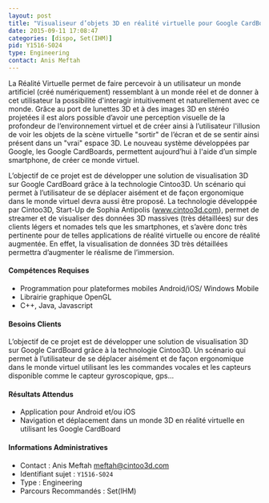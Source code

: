 ```yaml
---
layout: post
title: "Visualiseur d’objets 3D en réalité virtuelle pour Google CardBoard en utilisant la technologie Cintoo3D"
date: 2015-09-11 17:08:47
categories: [dispo, Set(IHM)]
pid: Y1516-S024
type: Engineering
contact: Anis Meftah
---
```

       
La Réalité Virtuelle permet de faire percevoir à un utilisateur un monde artificiel (créé numériquement) ressemblant à un monde réel et de donner à cet utilisateur la possibilité d'interagir intuitivement et naturellement avec ce monde. Grâce au port de lunettes 3D et à des images 3D en stéréo projetées il est alors possible d’avoir une perception visuelle de la profondeur de l’environnement virtuel et de créer ainsi à l’utilisateur l'illusion de voir les objets de la scène virtuelle "sortir" de l’écran et de se sentir ainsi présent dans un "vrai" espace 3D. Le nouveau système développées par Google, les Google CardBoards, permettent aujourd’hui à l'aide d’un simple smartphone, de créer ce monde virtuel.

L’objectif de ce projet est de développer une solution de visualisation 3D sur Google CardBoard grâce à la technologie Cintoo3D. Un scénario qui permet à l’utilisateur de se déplacer aisément et de façon ergonomique dans le monde virtuel devra aussi être proposé. La technologie développée par Cintoo3D, Start-Up de Sophia Antipolis (www.cintoo3d.com), permet de streamer et de visualiser des données 3D massives (très détaillées) sur des clients légers et nomades tels que les smartphones, et s’avère donc très pertinente pour de telles applications de réalité virtuelle ou encore de réalité augmentée. En effet, la visualisation de données 3D très détaillées permettra d’augmenter le réalisme de l’immersion.

#### Compétences Requises
- Programmation pour plateformes mobiles Android/iOS/ Windows Mobile
- Librairie graphique OpenGL
- C++, Java, Javascript


#### Besoins Clients
L’objectif de ce projet est de développer une solution de visualisation 3D sur Google CardBoard grâce à la technologie Cintoo3D. Un scénario qui permet à l’utilisateur de se déplacer aisément et de façon ergonomique dans le monde virtuel utilisant les les commandes vocales et les capteurs disponible comme le capteur gyroscopique, gps... 

#### Résultats Attendus
- Application pour Android et/ou iOS
- Navigation et déplacement dans un monde 3D en réalité virtuelle en utilisant les Google CardBoard
     

#### Informations Administratives
  * Contact : Anis Meftah <meftah@cintoo3d.com>
  * Identifiant sujet : `Y1516-S024`
  * Type : Engineering
  * Parcours Recommandés : Set(IHM)
     